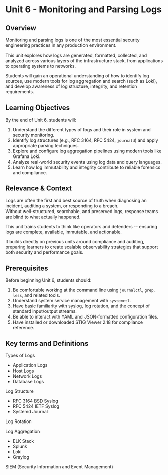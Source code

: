 # Unit 6 - Monitoring and Parsing Logs

## Overview

Monitoring and parsing logs is one of the most essential security engineering
practices in any production environment.

This unit explores how logs are generated, formatted, collected, and analyzed across
various layers of the infrastructure stack, from applications to operating systems
to networks.

Students will gain an operational understanding of how to identify log sources, use
modern tools for log aggregation and search (such as Loki), and develop awareness of
log structure, integrity, and retention requirements.

## Learning Objectives

By the end of Unit 6, students will:

1. Understand the different types of logs and their role in system and security monitoring.
2. Identify log structures (e.g., RFC 3164, RFC 5424, `journald`) and apply
   appropriate parsing techniques.
3. Explore and configure log aggregation pipelines using modern tools like Grafana Loki.
4. Analyze real-world security events using log data and query languages.
5. Learn how log immutability and integrity contribute to reliable forensics and compliance.

## Relevance & Context

Logs are often the first and best source of truth when diagnosing an incident,
auditing a system, or responding to a breach.  
Without well-structured, searchable, and preserved logs, response teams are blind to
what actually happened.

This unit trains students to think like operators and defenders -- ensuring logs are
complete, available, immutable, and actionable.

It builds directly on previous units around compliance and auditing, preparing
learners to create scalable observability strategies that support both security and
performance goals.

## Prerequisites

Before beginning Unit 6, students should:

1. Be comfortable working at the command line using `journalctl`, `grep`, `less`, and
   related tools.
2. Understand system service management with `systemctl`.
3. Have basic familiarity with syslog, log rotation, and the concept of standard
   input/output streams.
4. Be able to interact with YAML and JSON-formatted configuration files.
5. Have installed or downloaded STIG Viewer 2.18 for compliance reference.

## Key terms and Definitions

Types of Logs

- Application Logs  
- Host Logs  
- Network Logs  
- Database Logs

Log Structure

- RFC 3164 BSD Syslog
- RFC 5424 IETF Syslog
- Systemd Journal

Log Rotation

Log Aggregation

- ELK Stack
- Splunk
- Loki
- Graylog

SIEM (Security Information and Event Management)
